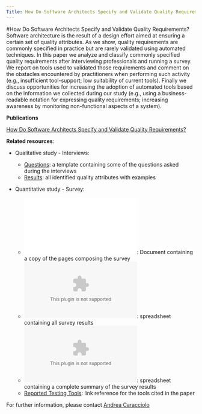 ```yaml
---
Title: How Do Software Architects Specify and Validate Quality Requirements?
---
```

#How Do Software Architects Specify and Validate Quality Requirements?
Software architecture is the result of a design effort aimed at ensuring a certain set of quality attributes. As we show, quality requirements are commonly specified in practice but are rarely validated using automated techniques. In this paper we analyze and classify commonly specified quality requirements after interviewing professionals and running a survey. We report on tools used to validated those requirements and comment on the obstacles encountered by practitioners when performing such activity (e.g., insufficient tool-support; low suitability of current tools). Finally we discuss opportunities for increasing the adoption of automated tools based on the information we collected during our study (e.g., using a business-readable notation for expressing quality requirements; increasing awareness by monitoring non-functional aspects of a system).


**Publications**

[How Do Software Architects Specify and Validate Quality Requirements?](%assets_url%/scgbib/?query=arch-constr-survey&filter=Year)

**Related resources**:  

-  Qualitative study - Interviews: 
	-  [Questions](%base_url%/research/arch-constr/study/Questionnaire): a template containing some of the questions asked during the interviews
	-  [Results](%base_url%/research/arch-constr/study/Constraints): all identified quality attributes with examples

-  Quantitative study - Survey:
	-  ![Questions](%base_url%/download/AC/Survey.pdf): Document containing a copy of the pages composing the survey
	-  ![Results](%base_url%/download/AC/SurveyResults.xlsx): spreadsheet containing all survey results
	-  ![Results Summary](%base_url%/download/AC/SurveyAnalysis.xlsx): spreadsheet containing a complete summary of the survey results
	-  [Reported Testing Tools](%base_url%/research/arch-constr/study/tools): link reference for the tools cited in the paper


For further information, please contact  [Andrea Caracciolo](%base_url%/staff/Caracciolo)  
